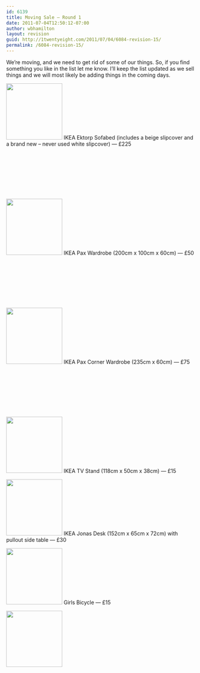 ```yaml
---
id: 6139
title: Moving Sale — Round 1
date: 2011-07-04T12:50:12-07:00
author: wbhamilton
layout: revision
guid: http://1twentyeight.com/2011/07/04/6084-revision-15/
permalink: /6084-revision-15/
---
```

We&#8217;re moving, and we need to get rid of some of our things. So, if you find something you like in the list let me know. I&#8217;ll keep the list updated as we sell things and we will most likely be adding things in the coming days.

[<img class="alignleft size-thumbnail wp-image-6127" title="DSCN2393" src="http://1twentyeight.com/wp-content/uploads/2011/07/DSCN2393-150x150.jpg" alt="" width="150" height="150" />](http://1twentyeight.com/wp-content/uploads/2011/07/DSCN2393.jpg) IKEA Ektorp Sofabed (includes a beige slipcover and a brand new &#8211; never used white slipcover) — £225

&nbsp;

&nbsp;

&nbsp;

&nbsp;

[<img class="alignleft size-thumbnail wp-image-6123" title="DSCN2389" src="http://1twentyeight.com/wp-content/uploads/2011/07/DSCN2389-150x150.jpg" alt="" width="150" height="150" />](http://1twentyeight.com/wp-content/uploads/2011/07/DSCN2389.jpg) IKEA Pax Wardrobe (200cm x 100cm x 60cm) — £50

&nbsp;

&nbsp;

&nbsp;

&nbsp;

[<img class="alignleft size-thumbnail wp-image-6128" title="DSCN2395" src="http://1twentyeight.com/wp-content/uploads/2011/07/DSCN2395-150x150.jpg" alt="" width="150" height="150" />](http://1twentyeight.com/wp-content/uploads/2011/07/DSCN2395.jpg) IKEA Pax Corner Wardrobe (235cm x 60cm) — £75

&nbsp;

&nbsp;

&nbsp;

&nbsp;

[<img class="alignnone size-thumbnail wp-image-6126" title="DSCN2392" src="http://1twentyeight.com/wp-content/uploads/2011/07/DSCN2392-150x150.jpg" alt="" width="150" height="150" />](http://1twentyeight.com/wp-content/uploads/2011/07/DSCN2392.jpg) IKEA TV Stand (118cm x 50cm x 38cm) — £15

[<img class="alignnone size-thumbnail wp-image-6125" title="DSCN2391" src="http://1twentyeight.com/wp-content/uploads/2011/07/DSCN2391-150x150.jpg" alt="" width="150" height="150" />](http://1twentyeight.com/wp-content/uploads/2011/07/DSCN2391.jpg) IKEA Jonas Desk (152cm x 65cm x 72cm) with pullout side table — £30

[<img class="alignnone size-thumbnail wp-image-6106" title="DSCN2421" src="http://1twentyeight.com/wp-content/uploads/2011/07/DSCN2421-150x150.jpg" alt="" width="150" height="150" />](http://1twentyeight.com/wp-content/uploads/2011/07/DSCN2421.jpg) Girls Bicycle — £15

[<img class="alignnone size-thumbnail wp-image-6105" title="DSCN2420" src="http://1twentyeight.com/wp-content/uploads/2011/07/DSCN2420-150x150.jpg" alt="" width="150" height="150" />](http://1twentyeight.com/wp-content/uploads/2011/07/DSCN2420.jpg)